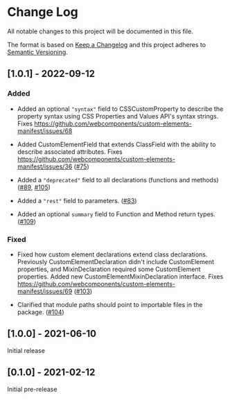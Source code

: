# Change Log

All notable changes to this project will be documented in this file.

The format is based on [Keep a Changelog](http://keepachangelog.com/)
and this project adheres to [Semantic Versioning](http://semver.org/).

<!--
   PRs should document their user-visible changes (if any) in the
   Unreleased section, uncommenting the header as necessary.
-->

<!-- ## [x.y.z] - YYYY-MM-DD -->
<!-- ## Unreleased -->
<!-- ### Changed -->
<!-- ### Added -->
<!-- ### Removed -->
<!-- ### Fixed -->

<!-- ## [x.y.z] - YYYY-MM-DD -->

## [1.0.1] - 2022-09-12

### Added

- Added an optional `"syntax"` field to CSSCustomProperty to describe the property syntax using CSS Properties and Values API's syntax strings. Fixes
  https://github.com/webcomponents/custom-elements-manifest/issues/68

- Added CustomElementField that extends ClassField with the ability to describe associated attributes. Fixes https://github.com/webcomponents/custom-elements-manifest/issues/36 ([#75](https://github.com/webcomponents/custom-elements-manifest/pull/75))

- Added a `"deprecated"` field to all declarations (functions and methods) ([#89](https://github.com/webcomponents/custom-elements-manifest/pull/89), [#105](https://github.com/webcomponents/custom-elements-manifest/pull/105))

- Added a `"rest"` field to parameters. ([#83](https://github.com/webcomponents/custom-elements-manifest/pull/83))

- Added an optional `summary` field to Function and Method return types. ([#109](https://github.com/webcomponents/custom-elements-manifest/pull/109))

### Fixed

- Fixed how custom element declarations extend class declarations. Previously CustomElementDeclaration didn't include CustomElement properties, and MixinDeclaration required some CustomElement properties. Added new CustomElementMixinDeclaration interface. Fixes https://github.com/webcomponents/custom-elements-manifest/issues/69 ([#103](https://github.com/webcomponents/custom-elements-manifest/pull/103))

- Clarified that module paths should point to importable files in the package. ([#104](https://github.com/webcomponents/custom-elements-manifest/pull/104))

## [1.0.0] - 2021-06-10

Initial release

## [0.1.0] - 2021-02-12

Initial pre-release
